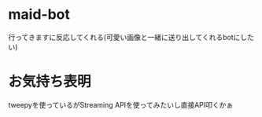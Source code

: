 # maid-bot
行ってきますに反応してくれる(可愛い画像と一緒に送り出してくれるbotにしたい)

# お気持ち表明
tweepyを使っているがStreaming APIを使ってみたいし直接API叩くかぁ
